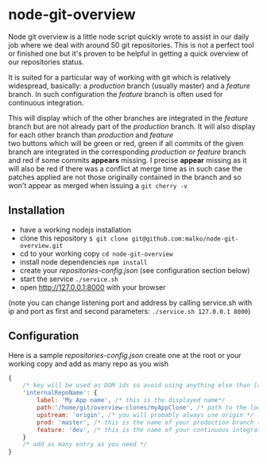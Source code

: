 node-git-overview
=================


Node git overview is a little node script quickly wrote to assist in our daily job where we deal with around 50 git repositories. This is not a perfect tool or finished one but it's proven to be helpful in getting a quick overview of our repositories status.

It is suited for a particular way of working with git which is relatively widespread, basically: a *production* branch (usually master) and a *feature* branch. In such configuration the *feature* branch is often used for continuous integration.

This will display which of the other branches are integrated in the *feature* branch but are not already part of the *production* branch. It will also display for each other branch than *production* and *feature*  
two buttons which will be green or red, green if all commits of the given branch are integrated in the corresponding *production or feature* branch and red if some commits **appears** missing. I precise **appear** missing as it will also be red if there was a conflict at merge time as in such case the patches applied are not those originally contained in the branch and so won't appear as merged when issuing a ```git cherry -v```

Installation
------------
- have a working nodejs installation
- clone this repository ```$ git clone git@github.com:malko/node-git-overview.git```
- cd to your working copy ```cd node-git-overview```
- install node dependencies ```npm install```
- create your *repositories-config.json* (see configuration section below) 
- start the service ```./service.sh```
- open http://127.0.0.1:8000 with your browser

(note you can change listening port and address by calling service.sh with ip and port as first and second parameters: ```./service.sh 127.0.0.1 8000```)

Configuration
-------------
Here is a sample *repositories-config.json* create one at the root or your working copy and add as many repo as you wish
```javascript
{
	/* key will be used as DOM ids so avoid using anything else than [a-zA-z_0-9] for naming*/
	'internalRepoName': {
		label: 'My App name', /* this is the displayed name*/
		path:'/home/git/overview-clones/myAppClone', /* path to the local repository you should **never** use a work copy clone but a **dedicated clone** instead */
		upstream: 'origin', /* you will probably always use origin */
		prod: 'master', /* this is the name of your production branch (must be present on upstream) */
		feature: 'dev', /* this is the name of your continuous integration branch (must be present on upstream) */
	}
	/* add as many entry as you need */
}
```
